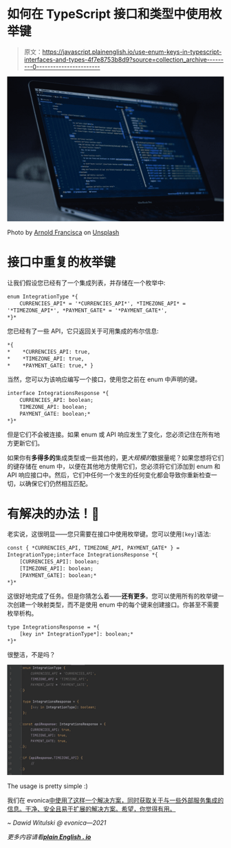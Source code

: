 # 如何在 TypeScript 接口和类型中使用枚举键

> 原文：<https://javascript.plainenglish.io/use-enum-keys-in-typescript-interfaces-and-types-4f7e8753b8d9?source=collection_archive---------0----------------------->

![](img/1d9e98ecf7edc4620d5d8349eb2df479.png)

Photo by [Arnold Francisca](https://unsplash.com/@clark_fransa?utm_source=medium&utm_medium=referral) on [Unsplash](https://unsplash.com?utm_source=medium&utm_medium=referral)

# 接口中重复的枚举键

让我们假设您已经有了一个集成列表，并存储在一个枚举中:

```
enum IntegrationType *{
    CURRENCIES_API* = '*CURRENCIES_API*', *TIMEZONE_API* = '*TIMEZONE_API*', *PAYMENT_GATE* = '*PAYMENT_GATE*',
*}*
```

您已经有了一些 API，它只返回关于可用集成的布尔信息:

```
*{
*    *CURRENCIES_API: true,
*    *TIMEZONE_API: true,
*    *PAYMENT_GATE: true,* }
```

当然，您可以为该响应编写一个接口，使用您之前在 enum 中声明的键。

```
interface IntegrationsResponse *{
    CURRENCIES_API: boolean;
    TIMEZONE_API: boolean;
    PAYMENT_GATE: boolean;*
*}*
```

但是它们不会被连接。如果 enum 或 API 响应发生了变化，您必须记住在所有地方更新它们。

如果你有**多得多的**集成类型或一些其他的，更*大规模的*数据量呢？如果您想将它们的键存储在 enum 中，以便在其他地方使用它们，您必须将它们添加到 enum 和 API 响应接口中。然后，它们中任何一个发生的任何变化都会导致你重新检查一切，以确保它们仍然相互匹配。

# 有解决的办法！🥷

老实说，这很明显——您只需要在接口中使用枚举键。您可以使用`[key]`语法:

```
const { *CURRENCIES_API, TIMEZONE_API, PAYMENT_GATE* } = IntegrationType;interface IntegrationsResponse *{
    [CURRENCIES_API]: boolean;
    [TIMEZONE_API]: boolean;
    [PAYMENT_GATE]: boolean;*
*}*
```

这很好地完成了任务。但是你猜怎么着——**还有更多**。您可以使用所有的枚举键一次创建一个映射类型，而不是使用 enum 中的每个键来创建接口。你甚至不需要枚举析构。

```
type IntegrationsResponse = *{
    [key in* IntegrationType*]: boolean;*
*}*
```

很整洁，不是吗？

![](img/69792aa521122f0c796ada091e24c9e5.png)

The usage is pretty simple :)

我们在 evonica[中使用了这样一个解决方案，同时获取关于与一些外部服务集成的信息。干净、安全且易于扩展的解决方案。希望，你觉得有用。](https://evionica.com)

*~ Dawid Witulski @ evonica—2021*

*更多内容请看*[***plain English . io***](http://plainenglish.io/)